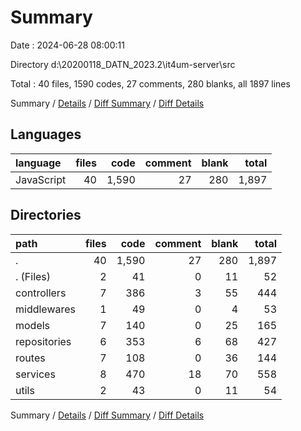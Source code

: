 # Summary

Date : 2024-06-28 08:00:11

Directory d:\\20200118_DATN_2023.2\\it4um-server\\src

Total : 40 files,  1590 codes, 27 comments, 280 blanks, all 1897 lines

Summary / [Details](details.md) / [Diff Summary](diff.md) / [Diff Details](diff-details.md)

## Languages
| language | files | code | comment | blank | total |
| :--- | ---: | ---: | ---: | ---: | ---: |
| JavaScript | 40 | 1,590 | 27 | 280 | 1,897 |

## Directories
| path | files | code | comment | blank | total |
| :--- | ---: | ---: | ---: | ---: | ---: |
| . | 40 | 1,590 | 27 | 280 | 1,897 |
| . (Files) | 2 | 41 | 0 | 11 | 52 |
| controllers | 7 | 386 | 3 | 55 | 444 |
| middlewares | 1 | 49 | 0 | 4 | 53 |
| models | 7 | 140 | 0 | 25 | 165 |
| repositories | 6 | 353 | 6 | 68 | 427 |
| routes | 7 | 108 | 0 | 36 | 144 |
| services | 8 | 470 | 18 | 70 | 558 |
| utils | 2 | 43 | 0 | 11 | 54 |

Summary / [Details](details.md) / [Diff Summary](diff.md) / [Diff Details](diff-details.md)